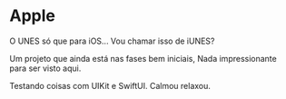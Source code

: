 # Apple
O UNES só que para iOS... Vou chamar isso de iUNES? 

Um projeto que ainda está nas fases bem iniciais,
Nada impressionante para ser visto aqui.

Testando coisas com UIKit e SwiftUI. Calmou relaxou.
